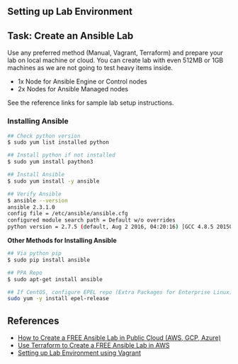 ## Setting up Lab Environment

## Task: Create an Ansible Lab

Use any preferred method (Manual, Vagrant, Terraform) and prepare your lab on local machine or cloud. You can create lab with even 512MB or 1GB machines as we are not going to test heavy items inside.

- 1x Node for Ansible Engine or Control nodes
- 2x Nodes for Ansible Managed nodes

See the reference links for sample lab setup instructions. 

### Installing Ansible

```bash
## Check python version
$ sudo yum list installed python

## Install python if not installed
$ sudo yum install paython3

## Install Ansible
$ sudo yum install -y ansible 

## Verify Ansible
$ ansible --version
ansible 2.3.1.0
config file = /etc/ansible/ansible.cfg
configured module search path = Default w/o overrides
python version = 2.7.5 (default, Aug 2 2016, 04:20:16) [GCC 4.8.5 20150623 (Red Hat 4.8.5-4)]
```

**Other Methods for Installing Ansible**
```bash
## Via python pip
$ sudo pip install ansible

## PPA Repo
$ sudo apt-get install ansible

## If CentOS, configure EPEL repo (Extra Packages for Enterprise Linux)
sudo yum -y install epel-release
```

## References

- [How to Create a FREE Ansible Lab in Public Cloud (AWS, GCP, Azure)](https://www.techbeatly.com/2021/06/creating-a-free-ansible-lab-in-public-cloud.html)
- [Use Terraform to Create a FREE Ansible Lab in AWS](https://www.techbeatly.com/2021/06/use-terraform-to-create-a-free-ansible-lab-in-aws.html)
- [Setting up Lab Environment using Vagrant](https://github.com/ginigangadharan/30-Days-of-Ansible-Bootcamp/tree/main/Day-04-Create-Ansible-Lab-using-Vagrant-and-VirtualBox)